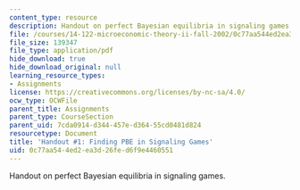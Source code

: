 ```yaml
---
content_type: resource
description: Handout on perfect Bayesian equilibria in signaling games.
file: /courses/14-122-microeconomic-theory-ii-fall-2002/0c77aa544ed2ea3d26fed6f9e4460551_pbe.pdf
file_size: 139347
file_type: application/pdf
hide_download: true
hide_download_original: null
learning_resource_types:
- Assignments
license: https://creativecommons.org/licenses/by-nc-sa/4.0/
ocw_type: OCWFile
parent_title: Assignments
parent_type: CourseSection
parent_uid: 7cda0914-d344-457e-d364-55cd0481d824
resourcetype: Document
title: 'Handout #1: Finding PBE in Signaling Games'
uid: 0c77aa54-4ed2-ea3d-26fe-d6f9e4460551
---
```

Handout on perfect Bayesian equilibria in signaling games.